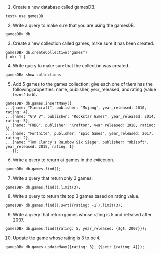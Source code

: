 1) Create a new database called gamesDB.
```
test> use gamesDB
```

2) Write a query to make sure that you are using the gamesDB.
```
gamesDB> db
```

3) Create a new collection called games, make sure it has been created.
```
gamesDB> db.createCollection("games")
{ ok: 1 }
```

4) Write query to make sure that the collection was created.
```
gamesDB> show collections
```

5) Add 5 games to the games collection; give each one of them has the following properties: name, publisher, year_released, and rating (value from 1 to 5).
```
gamesDB> db.games.insertMany([ 
...{name: "Minecraft", publisher: "Mojang", year_released: 2010, rating: 4}, 
...{name: "GTA V", publisher: "Rockstar Games", year_released: 2014, rating: 5}, 
...{name: "PUBG", publisher: "Krafton", year_released: 2018, rating: 3},
...{name: "Fortnite", publisher: "Epic Games", year_released: 2017, rating: 2}, 
...{name: "Tom Clancy's Rainbow Six Siege", publisher: "Ubisoft", year_released: 2015, rating: 1}
...]);
```

6) Write a query to return all games in the collection.
```
gamesDB> db.games.find();
```

7) Write a query that return only 3 games.
```
gamesDB> db.games.find().limit(3);
```

8) Write a query to return the top 3 games based on rating value.
```
gamesDB> db.games.find().sort({rating: -1}).limit(3);
```

9) Write a query that return games whose rating is 5 and released after 2007.
```
gamesDB> db.games.find({rating: 5, year_released: {$gt: 2007}});
```

10) Update the game whose rating is 3 to be 4.
```
gamesDB> db.games.updateMany({rating: 3}, {$set: {rating: 4}});
```
